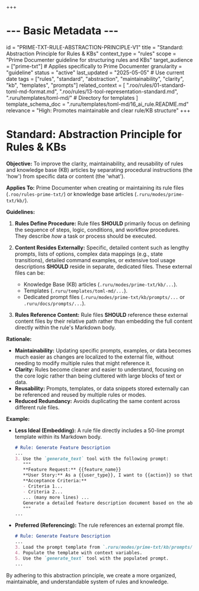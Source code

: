 +++
# --- Basic Metadata ---
id = "PRIME-TXT-RULE-ABSTRACTION-PRINCIPLE-V1"
title = "Standard: Abstraction Principle for Rules & KBs"
context_type = "rules"
scope = "Prime Documenter guideline for structuring rules and KBs"
target_audience = ["prime-txt"] # Applies specifically to Prime Documenter
granularity = "guideline"
status = "active"
last_updated = "2025-05-05" # Use current date
tags = ["rules", "standard", "abstraction", "maintainability", "clarity", "kb", "templates", "prompts"]
related_context = [
    ".roo/rules/01-standard-toml-md-format.md",
    ".roo/rules/13-tool-representation-standard.md",
    ".ruru/templates/toml-md/" # Directory for templates
]
template_schema_doc = ".ruru/templates/toml-md/16_ai_rule.README.md"
relevance = "High: Promotes maintainable and clear rule/KB structure"
+++

# Standard: Abstraction Principle for Rules & KBs

**Objective:** To improve the clarity, maintainability, and reusability of rules and knowledge base (KB) articles by separating procedural instructions (the 'how') from specific data or content (the 'what').

**Applies To:** Prime Documenter when creating or maintaining its rule files (`.roo/rules-prime-txt/`) or knowledge base articles (`.ruru/modes/prime-txt/kb/`).

**Guidelines:**

1.  **Rules Define Procedure:** Rule files **SHOULD** primarily focus on defining the sequence of steps, logic, conditions, and workflow procedures. They describe *how* a task or process should be executed.

2.  **Content Resides Externally:** Specific, detailed content such as lengthy prompts, lists of options, complex data mappings (e.g., state transitions), detailed command examples, or extensive tool usage descriptions **SHOULD** reside in separate, dedicated files. These external files can be:
    *   Knowledge Base (KB) articles (`.ruru/modes/prime-txt/kb/...`).
    *   Templates (`.ruru/templates/toml-md/...`).
    *   Dedicated prompt files (`.ruru/modes/prime-txt/kb/prompts/...` or `.ruru/docs/prompts/...`).

3.  **Rules Reference Content:** Rule files **SHOULD** reference these external content files by their relative path rather than embedding the full content directly within the rule's Markdown body.

**Rationale:**

*   **Maintainability:** Updating specific prompts, examples, or data becomes much easier as changes are localized to the external file, without needing to modify multiple rules that might reference it.
*   **Clarity:** Rules become cleaner and easier to understand, focusing on the core logic rather than being cluttered with large blocks of text or data.
*   **Reusability:** Prompts, templates, or data snippets stored externally can be referenced and reused by multiple rules or modes.
*   **Reduced Redundancy:** Avoids duplicating the same content across different rule files.

**Example:**

*   **Less Ideal (Embedding):** A rule file directly includes a 50-line prompt template within its Markdown body.
    ```markdown
    # Rule: Generate Feature Description
    ...
    3. Use the `generate_text` tool with the following prompt:
       """
       **Feature Request:** {{feature_name}}
       **User Story:** As a {{user_type}}, I want to {{action}} so that {{benefit}}.
       **Acceptance Criteria:**
       - Criteria 1...
       - Criteria 2...
       ... (many more lines) ...
       Generate a detailed feature description document based on the above.
       """
    ...
    ```

*   **Preferred (Referencing):** The rule references an external prompt file.
    ```markdown
    # Rule: Generate Feature Description
    ...
    3. Load the prompt template from `.ruru/modes/prime-txt/kb/prompts/feature_description_template.md`.
    4. Populate the template with context variables.
    5. Use the `generate_text` tool with the populated prompt.
    ...
    ```

By adhering to this abstraction principle, we create a more organized, maintainable, and understandable system of rules and knowledge.